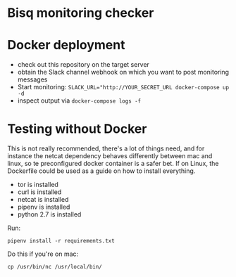 # Bisq monitoring checker

# Docker deployment

* check out this repository on the target server
* obtain the Slack channel webhook on which you want to post monitoring messages
* Start monitoring: ```SLACK_URL="http://YOUR_SECRET_URL docker-compose up -d```
* inspect output via ```docker-compose logs -f```

# Testing without Docker

This is not really recommended, there's a lot of things need, and for instance the netcat dependency behaves
differently between mac and linux, so te preconfigured docker container is a safer bet. If on Linux, the Dockerfile 
could be used as a guide on how to install everything. 

* tor is installed
* curl is installed
* netcat is installed
* pipenv is installed
* python 2.7 is installed

Run:
```
pipenv install -r requirements.txt
```

Do this if you're on mac:

```
cp /usr/bin/nc /usr/local/bin/
```
